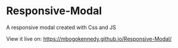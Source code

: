 # Responsive-Modal
A responsive modal created with Css and JS


View it live on: https://mbogokennedy.github.io/Responsive-Modal/
